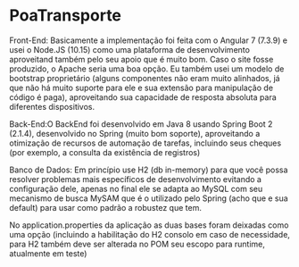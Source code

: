 # PoaTransporte
Front-End: Basicamente a implementação foi feita com o Angular 7 (7.3.9) e usei o Node.JS (10.15) como uma plataforma de desenvolvimento aproveitand também pelo seu apoio que é muito bom.
 Caso o site fosse produzido, o Apache seria uma boa opção.
Eu também usei um modelo de bootstrap proprietário (alguns componentes não eram muito alinhados, já que não há muito suporte para ele e sua extensão para manipulação de código é paga), aproveitando sua capacidade de resposta absoluta para diferentes dispositivos.

Back-End:O BackEnd foi desenvolvido em Java 8 usando Spring Boot 2 (2.1.4), desenvolvido no Spring (muito bom soporte), aproveitando a otimização de recursos de automação de tarefas, incluindo seus cheques (por exemplo, a consulta da existência de registros)

Banco de Dados: Em princípio use H2 (db in-memory) para que você possa resolver problemas mais específicos de desenvolvimento evitando a configuração dele, apenas no final ele se adapta ao MySQL com seu mecanismo de busca MySAM que é o utilizado pelo Spring (acho que e sua default) para usar como padrão a robustez que tem.

No application.properties da aplicação as duas bases foram deixadas como uma opção (incluindo a habilitação do H2 consolo em caso de necessidade, para H2 também deve ser alterada no POM seu escopo para runtime, atualmente em teste)
